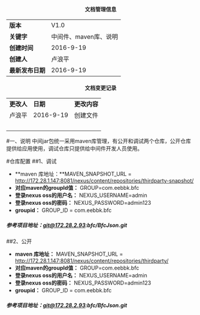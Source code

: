 <center><h4>文档管理信息</h4>
<table>
	<tr>
		<td><b>版本</b></td>
		<td>V1.0</td>		
	</tr>
	<tr>
		<td><b>关键字</b></td>
		<td>中间件、maven库、说明</td>		
	</tr>
	<tr>
		<td><b>创建时间</b></td>
		<td>2016-9-19</td>		
	</tr>
	<tr>
		<td><b>创建人</b></td>
		<td>卢浪平</td>		
	</tr>
	<tr>
		<td><b>最新发布日期</b></td>
		<td>2016-9-19</td>		
	</tr>
</table></center>
<center><h4>文档变更记录</h4>
<table>
	<tr>
		<td><b>更改人</b></td>
		<td><b>日期</b></td>
		<td><b>更改内容</b></td>		
	</tr>
	<tr>
		<td>卢浪平</td>
		<td>2016-9-19</td>
		<td>创建文件</td>		
	</tr>
	<tr>
		<td>&emsp;</td>
		<td>&emsp;</td>
		<td>&emsp;</td>		
	</tr>
</table></center>  


#一、说明
中间jar包统一采用maven库管理，有公开和调试两个仓库，公开仓库提供给应用使用，调试仓库只提供给中间件开发人员使用。

#仓库配置
##1、调试
- **maven 库地址：**MAVEN\_SNAPSHOT\_URL = http://172.28.1.147:8081/nexus/content/repositories/thirdparty-snapshot/
- **对应maven的groupId值：** GROUP=com.eebbk.bfc
- **登录nexus oss的用户名：** NEXUS_USERNAME=admin
- **登录nexus oss的密码：** NEXUS_PASSWORD=admin123
- **groupid：** GROUP_ID = com.eebbk.bfc   

##### 参考项目地址：git@172.28.2.93:bfc/BfcJson.git


##2、公开
- **maven 库地址：** MAVEN\_SNAPSHOT\_URL = http://172.28.1.147:8081/nexus/content/repositories/thirdparty/
- **对应maven的groupId值：** GROUP=com.eebbk.bfc
- **登录nexus oss的用户名：** NEXUS_USERNAME=admin
- **登录nexus oss的密码：** NEXUS_PASSWORD=admin123
- **groupid：** GROUP_ID = com.eebbk.bfc   

##### 参考项目地址：git@172.28.2.93:bfc/BfcJson.git